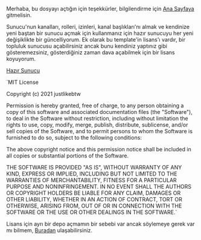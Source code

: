 Merhaba, bu dosyayı açtığın için teşekkürler, bilgilendirme için [Ana Sayfaya](https://github.com/inkjuer/Rina) gitmelisin.

Sunucu'nun kanalları, rolleri, izinleri, kanal başlıkları'nı almak ve kendinize yeni baştan bir sunucu açmak için kullanmanız için hazır sunucuyu her yeni değişiklikte bir güncelliyorum.
Ek olarak bu template'in lisans'ı vardır, bir topluluk sunucusu açabilirsiniz ancak bunu kendiniz yaptınız gibi gösteremezsiniz, gösterdiğiniz zaman dava açabilmek için bir lisans koyuyorum.

[Hazır Sunucu](https://discord.new/fbTp77n8RScu)

`MIT License

Copyright (c) 2021 justlikebtw

Permission is hereby granted, free of charge, to any person obtaining a copy
of this software and associated documentation files (the "Software"), to deal
in the Software without restriction, including without limitation the rights
to use, copy, modify, merge, publish, distribute, sublicense, and/or sell
copies of the Software, and to permit persons to whom the Software is
furnished to do so, subject to the following conditions:

The above copyright notice and this permission notice shall be included in all
copies or substantial portions of the Software.

THE SOFTWARE IS PROVIDED "AS IS", WITHOUT WARRANTY OF ANY KIND, EXPRESS OR
IMPLIED, INCLUDING BUT NOT LIMITED TO THE WARRANTIES OF MERCHANTABILITY,
FITNESS FOR A PARTICULAR PURPOSE AND NONINFRINGEMENT. IN NO EVENT SHALL THE
AUTHORS OR COPYRIGHT HOLDERS BE LIABLE FOR ANY CLAIM, DAMAGES OR OTHER
LIABILITY, WHETHER IN AN ACTION OF CONTRACT, TORT OR OTHERWISE, ARISING FROM,
OUT OF OR IN CONNECTION WITH THE SOFTWARE OR THE USE OR OTHER DEALINGS IN THE
SOFTWARE.`

Lisans için ayrı bir depo açmamın bir sebebi var ancak söylemeye gerek var mı bilmem, [Buradan](https://github.com/justlikebtw/Rina_Lisans/blob/main/LICENSE) ulaşabilirsiniz.
